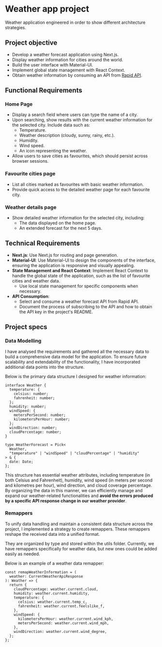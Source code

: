 # Weather app project

Weather application engineered in order to show different architecture strategies.

## Project objective

- Develop a weather forecast application using Next.js.
- Display weather information for cities around the world.
- Build the user interface with Material-UI.
- Implement global state management with React Context.
- Obtain weather information by consuming an API from [Rapid API](https://rapidapi.com/category/Weather).

## Functional Requirements

### Home Page

- Display a search field where users can type the name of a city.
- Upon searching, show results with the current weather information for the selected city. Include data such as:
  - Temperature.
  - Weather description (cloudy, sunny, rainy, etc.).
  - Humidity.
  - Wind speed.
  - An icon representing the weather.
- Allow users to save cities as favourites, which should persist across browser sessions.

### Favourite cities page

- List all cities marked as favourites with basic weather information.
- Provide quick access to the detailed weather page for each favourite city.

### Weather details page

- Show detailed weather information for the selected city, including:
  - The data displayed on the home page.
  - An extended forecast for the next 5 days.

## Technical Requirements

- **Next.js**: Use Next.js for routing and page generation.
- **Material-UI**: Use Material-UI to design the components of the interface, ensuring the application is responsive and visually appealing.
- **State Management and React Context**: Implement React Context to handle the global state of the application, such as the list of favourite cities and weather data.
  - Use local state management for specific components when necessary.
- **API Consumption**:
  - Select and consume a weather forecast API from Rapid API.
  - Document the process of subscribing to the API and how to obtain the API key in the project's README.

## Project specs

### Data Modelling

I have analysed the requirements and gathered all the necessary data to build a comprehensive data model for the application. To ensure future scalability and extendability of the functionality, I have incorporated additional data points into the structure.

Below is the primary data structure I designed for weather information:

```tsx
interface Weather {
  temperature: {
    celsius: number;
    fahrenheit: number;
  };
  humidity: number;
  windSpeed: {
    metersPerSecond: number;
    kilometersPerHour: number;
  };
  windDirection: number;
  cloudPercentage: number;
}

type WeatherForecast = Pick<
  Weather,
  "temperature" | "windSpeed" | "cloudPercentage" | "humidity"
> & {
  date: Date;
};
```

This structure has essential weather attributes, including temperature (in both Celsius and Fahrenheit), humidity, wind speed (in meters per second and kilometres per hour), wind direction, and cloud coverage percentage. By organizing the data in this manner, we can efficiently manage and expand our weather-related functionalities and **avoid the errors produced by a specific API response change in our weather provider**.

### Remappers

To unify data handling and maintain a consistent data structure across the project, I implemented a strategy to create remappers. These remappers reshape the received data into a unified format.

They are organized by type and stored within the utils folder. Currently, we have remappers specifically for weather data, but new ones could be added easily as needed.

Below is an example of a weather data remapper:

```tsx
const remapWeatherInformation = (
  weather: CurrentWeatherApiResponse
): Weather => {
  return {
    cloudPercentage: weather.current.cloud,
    humidity: weather.current.humidity,
    temperature: {
      celsius: weather.current.temp_c,
      fahrenheit: weather.current.feelslike_f,
    },
    windSpeed: {
      kilometersPerHour: weather.current.wind_kph,
      metersPerSecond: weather.current.wind_mph,
    },
    windDirection: weather.current.wind_degree,
  };
};
```
